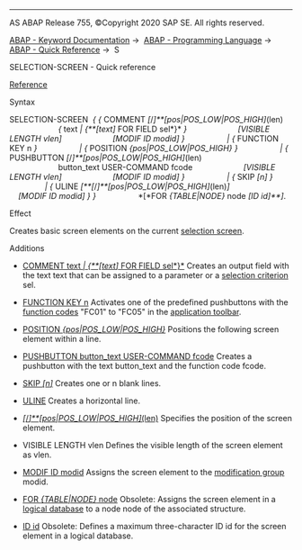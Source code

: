   

* * *

AS ABAP Release 755, ©Copyright 2020 SAP SE. All rights reserved.

[ABAP - Keyword Documentation](javascript:call_link\('abenabap.htm'\)) →  [ABAP - Programming Language](javascript:call_link\('abenabap_reference.htm'\)) →  [ABAP - Quick Reference](javascript:call_link\('abenabap_shortref.htm'\)) →  S

SELECTION-SCREEN - Quick reference

[Reference](javascript:call_link\('abapselection-screen.htm'\))

Syntax

SELECTION-SCREEN  *{* *{* COMMENT *\[*/*\]**\[*pos*|*POS\_LOW*|*POS\_HIGH*\]*(len)
                      *{* text *|* *{**\[*text*\]* FOR FIELD sel*}* *}*
                      *\[*VISIBLE LENGTH vlen*\]*
                      *\[*MODIF ID modid*\]* *}*
                  *|* *{* FUNCTION KEY n *}*
                  *|* *{* POSITION *{*pos*|*POS\_LOW*|*POS\_HIGH*}* *}*
                  *|* *{* PUSHBUTTON *\[*/*\]**\[*pos*|*POS\_LOW*|*POS\_HIGH*\]*(len)
                      button\_text USER-COMMAND fcode
                      *\[*VISIBLE LENGTH vlen*\]*
                      *\[*MODIF ID modid*\]* *}*
                  *|* *{* SKIP *\[*n*\]* *}*
                  *|* *{* ULINE *\[**\[*/*\]**\[*pos*|*POS\_LOW*|*POS\_HIGH*\]*(len)*\]*
                      *\[*MODIF ID modid*\]* *}* *}*
                  *\[*FOR *{*TABLE*|*NODE*}* node *\[*ID id*\]**\]*.

Effect

Creates basic screen elements on the current [selection screen](javascript:call_link\('abenselection_screen_glosry.htm'\) "Glossary Entry").

Additions

-   [COMMENT text *|* *{**\[*text*\]* FOR FIELD sel*}*](javascript:call_link\('abapselection-screen_comment.htm'\))
    Creates an output field with the text text that can be assigned to a parameter or a [selection criterion](javascript:call_link\('abenselection_criterion_glosry.htm'\) "Glossary Entry") sel.
    

-   [FUNCTION KEY n](javascript:call_link\('abapselection-screen_functionkey.htm'\))
    Activates one of the predefined pushbuttons with the [function codes](javascript:call_link\('abenfunction_code_glosry.htm'\) "Glossary Entry") "FC01" to "FC05" in the [application toolbar](javascript:call_link\('abenapplication_toolbar_glosry.htm'\) "Glossary Entry").
    

-   [POSITION *{*pos*|*POS\_LOW*|*POS\_HIGH*}*](javascript:call_link\('abapselection-screen_line.htm'\))
    Positions the following screen element within a line.
    

-   [PUSHBUTTON button\_text USER-COMMAND fcode](javascript:call_link\('abapselection-screen_pushbutton.htm'\))
    Creates a pushbutton with the text button\_text and the function code fcode.
    

-   [SKIP *\[*n*\]*](javascript:call_link\('abapselection-screen_skip.htm'\))
    Creates one or n blank lines.
    

-   [ULINE](javascript:call_link\('abapselection-screen_uline.htm'\))
    Creates a horizontal line.
    

-   [*\[*/*\]**\[*pos*|*POS\_LOW*|*POS\_HIGH*\]*(len)](javascript:call_link\('abapselection-screen_uline.htm'\))
    Specifies the position of the screen element.
    

-   VISIBLE LENGTH vlen
    Defines the visible length of the screen element as vlen.
    

-   [MODIF ID modid](javascript:call_link\('abapselection-screen_modif_id.htm'\))
    Assigns the screen element to the [modification group](javascript:call_link\('abenmodification_group_glosry.htm'\) "Glossary Entry") modid.
    

-   [FOR *{*TABLE*|*NODE*}* node](javascript:call_link\('abapselection-screen_ldb_additions.htm'\))
    Obsolete: Assigns the screen element in a [logical database](javascript:call_link\('abenlogical_data_base_glosry.htm'\) "Glossary Entry") to a node node of the associated structure.
    

-   [ID id](javascript:call_link\('abapselection-screen_ldb_additions.htm'\))
    Obsolete: Defines a maximum three-character ID id for the screen element in a logical database.